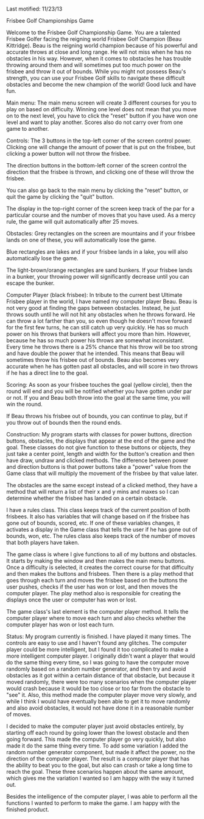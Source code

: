 Last motified: 11/23/13

Frisbee Golf Championships Game

Welcome to the Frisbee Golf Championship Game. You are a talented Frisbee
Golfer facing the reigning world Frisbee Golf Champion (Beau Kittridge). Beau is the
reigning world champion because of his powerful and accurate throws at close and long range.
He will not miss when he has no obstacles in his way. However, when it comes to obstacles
he has trouble throwing around them and will sometimes put too much power on the frisbee and
throw it out of bounds. While you might not possess Beau's strength, you can use your
Frisbee Golf skills to navigate these difficult obstacles and become the new champion
of the world! Good luck and have fun.

Main menu:
The main menu screen will create 3 different courses for you to play on based on difficulty.
Winning one level does not mean that you move on to the next level, you have to click the
"reset" button if you have won one level and want to play another. Scores also do not carry
over from one game to another.

Controls:
The 3 buttons in the top-left corner of the screen control power. Clicking one will change
the amount of power that is put on the frisbee, but clicking a power button will not
throw the frisbee.

The direction buttons in the bottom-left corner of the screen control the direction that
the frisbee is thrown, and clicking one of these will throw the frisbee.

You can also go back to the main menu by clicking the "reset" button, or quit the game by
clicking the "quit" button.

The display in the top-right corner of the screen keep track of the par for a particular
course and the number of moves that you have used. As a mercy rule, the game will quit
automatically after 25 moves.

Obstacles:
Grey rectangles on the screen are mountains and if your frisbee lands on one of these, you
will automatically lose the game.

Blue rectangles are lakes and if your frisbee lands in a lake, you will also automatically
lose the game.

The light-brown/orange rectangles are sand bunkers. If your frisbee lands in a bunker, your
throwing power will significantly decrease until you can escape the bunker.

Computer Player (black frisbee):
In tribute to the current best Ultimate Frisbee player in the world, I have named my
computer player Beau. Beau is not very good at finding the gaps between
obstacles. Instead, he just throws south until he will not hit any obstacles when he throws
forward. He can throw a lot farther than you, so even though he doesn't move forward for
the first few turns, he can still catch up very quickly. He has so much power on his throws
that bunkers will affect you more than him. However, because he has so much power his throws
are somewhat inconsistant. Every time he throws there is a 25% chance that his throw will
be too strong and have double the power that he intended. This means that Beau will
sometimes throw his frisbee out of bounds. Beau also becomes very accurate when he has
gotten past all obstacles, and will score in two throws if he has a direct line to the goal.

Scoring:
As soon as your frisbee touches the goal (yellow circle), then the round will end and you
will be notified whether you have gotten under par or not. If you and Beau both throw into
the goal at the same time, you will win the round.

If Beau throws his frisbee out of bounds, you can continue to play, but if you throw out
of bounds then the round ends.

Construction:
My program starts with classes for power buttons, direction buttons, obstacles, the
displays that appear at the end of the game and the goal. These classes do not give function
to these buttons or objects, they just take a center point, length and width
for the button's creation and then have draw, undraw and clicked methods.
The difference between power and direction buttons is that power buttons take a "power"
value from the Game class that will multiply the movement of the frisbee by that value later.

The obstacles are the same except instead of a clicked method, they have a method that will
return a list of their x and y mins and maxes so I can determine whether the frisbee
has landed on a certain obstacle.

I have a rules class. This class keeps track of the current position of both frisbees. It
also has variables that will change based on if the frisbee has gone out of bounds, scored,
etc. If one of these variables changes, it activates a display in the Game class that tells
the user if he has gone out of bounds, won, etc. The rules class also keeps track of the
number of moves that both players have taken. 

The game class is where I give functions to all of my buttons and obstacles. It starts by
making the window and then makes the main menu buttons. Once a difficulty is selected, it
creates the correct course for that difficulty and then makes the buttons and frisbees.
Then there is a play method that goes through each turn and moves the frisbee based on the
buttons the user pushes, checks if the user has won or lost, and then moves the computer
player. The play method also is responsible for creating the displays once the user or
computer has won or lost.

The game class's last element is the computer player method. It tells the computer player
where to move each turn and also checks whether the computer player has won or lost each
turn.

Status:
My program currently is finished. I have played it many times. The controls are easy to
use and I haven't found any glitches. The computer player could be more intelligent, but I
found it too complicated to make a more intelligent computer player. I originally didn't want
a player that would do the same thing every time, so I was going to have the computer move
randomly based on a random number generator, and then try and avoid obstacles as it got
within a certain distance of that obstacle, but because it moved randomly, there were too
many scenarios when the computer player would crash because it would be too close or too
far from the obstacle to "see" it. Also, this method made the computer player move very
slowly, and while I think I would have eventually been able to get it to move randomly
and also avoid obstacles, it would not have done it in a reasonable number of moves.

I decided to make the computer player just avoid obstacles entirely, by starting off each
round by going lower than the lowest obstacle and then going forward. This made the computer
player go very quickly, but also made it do the same thing every time. To add some variation
I added the random number generator component, but made it affect the power, no the direction
of the computer player. The result is a computer player that has the ability to beat you
to the goal, but also can crash or take a long time to reach the goal. These three
scenarios happen about the same amount, which gives me the variation I wanted so I am
happy with the way it turned out.

Besides the intelligence of the computer player, I was able to perform all the functions I
wanted to perform to make the game. I am happy with the finished product.
